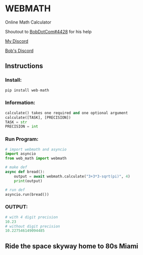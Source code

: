 # WEBMATH #

Online Math Calculator

Shoutout to [BobDotCom#4428](https://github.com/BobDotCom "Bob's Github") for his help

[My Discord](https://discordapp.com/users/731128007388823592/ "Moritz⚜#6969")

[Bob's Discord](https://discordapp.com/users/690420846774321221/ "BobDotCom#4428")

## Instructions ##

### Install: ###

```py
pip install web-math
```

### Information: ###

```py
calculate() takes one required and one optional argument
calculate([TASK], [PRECISION])
TASK = str
PRECISION = int
```

### Run Program: ###

```py
# import webmath and asyncio
import asyncio
from web_math import webmath

# make def
async def bread():
    output = await webmath.calculate("3+3*3-sqrt(pi)", 4)
    print(output)

# run def
asyncio.run(bread())
```

### OUTPUT: ###
```py
# with 4 digit precision
10.23
# without digit precision
10.227546149094485
```

## Ride the space skyway home to 80s Miami ##
